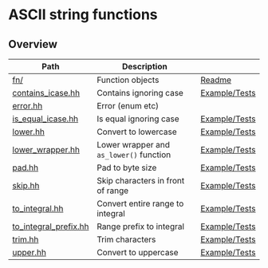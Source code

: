 # ASCII string functions

## Overview

| Path                                             | Description                             |                                             |
| ------------------------------------------------ | --------------------------------------- | ------------------------------------------- |
| [fn/](fn)                                        | Function objects                        | [Readme](fn#readme)                         |
| [contains\_icase.hh](contains_icase.hh)          | Contains ignoring case                  | [Example/Tests](contains_icase.test.cc)     |
| [error.hh](error.hh)                             | Error (enum etc)                        |                                             |
| [is\_equal\_icase.hh](is_equal_icase.hh)         | Is equal ignoring case                  | [Example/Tests](is_equal_icase.test.cc)     |
| [lower.hh](lower.hh)                             | Convert to lowercase                    | [Example/Tests](lower.test.cc)              |
| [lower\_wrapper.hh](lower_wrapper.hh)            | Lower wrapper and `as_lower()` function | [Example/Tests](lower_wrapper.test.cc)      |
| [pad.hh](pad.hh)                                 | Pad to byte size                        | [Example/Tests](pad.test.cc)                |
| [skip.hh](skip.hh)                               | Skip characters in front of range       | [Example/Tests](skip.test.cc)               |
| [to\_integral.hh](to_integral.hh)                | Convert entire range to integral        | [Example/Tests](to_integral.test.cc)        |
| [to\_integral\_prefix.hh](to_integral_prefix.hh) | Range prefix to integral                | [Example/Tests](to_integral_prefix.test.cc) |
| [trim.hh](trim.hh)                               | Trim characters                         | [Example/Tests](trim.test.cc)               |
| [upper.hh](upper.hh)                             | Convert to uppercase                    | [Example/Tests](upper.test.cc)              |
